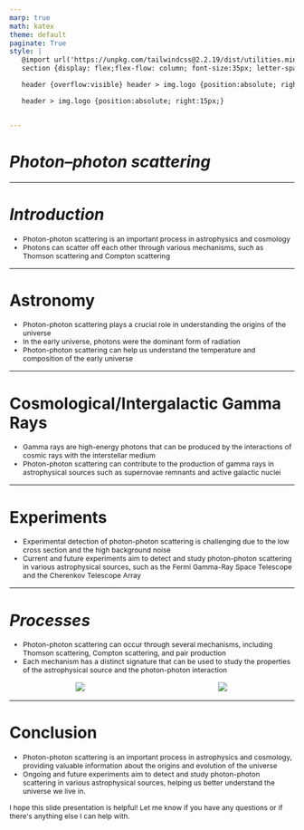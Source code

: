 ```yaml
---
marp: true
math: katex
theme: default
paginate: True
style: |
   @import url('https://unpkg.com/tailwindcss@2.2.19/dist/utilities.min.css');
   section {display: flex;flex-flow: column; font-size:35px; letter-spacing:1.4px;}

   header {overflow:visible} header > img.logo {position:absolute; right:15px;}

   header > img.logo {position:absolute; right:15px;}


---
```

<!-- backgroundImage: url('backgrounds/wwwatercolor (6).png') -->
<!-- _class: lead -->

 # _Photon–photon scattering_

---
<style scoped>p,li {font-size:0.92em}</style>

 # _Introduction_
- Photon-photon scattering is an important process in astrophysics and cosmology
- Photons can scatter off each other through various mechanisms, such as Thomson scattering and Compton scattering


---
<style scoped>p,li {font-size:0.88em}</style>

 # Astronomy

- Photon-photon scattering plays a crucial role in understanding the origins of the universe
- In the early universe, photons were the dominant form of radiation
- Photon-photon scattering can help us understand the temperature and composition of the early universe

---
<style scoped>p,li {font-size:0.92em}</style>

 # Cosmological/Intergalactic Gamma Rays

- Gamma rays are high-energy photons that can be produced by the interactions of cosmic rays with the interstellar medium
- Photon-photon scattering can contribute to the production of gamma rays in astrophysical sources such as supernovae remnants and active galactic nuclei

---
<style scoped>p,li {font-size:0.92em}</style>

 # **Experiments**

- Experimental detection of photon-photon scattering is challenging due to the low cross section and the high background noise
- Current and future experiments aim to detect and study photon-photon scattering in various astrophysical sources, such as the Fermi Gamma-Ray Space Telescope and the Cherenkov Telescope Array

---
<style scoped>p,li {font-size:0.84em}</style>

 # _Processes_
- Photon-photon scattering can occur through several mechanisms, including Thomson scattering, Compton scattering, and pair production
- Each mechanism has a distinct signature that can be used to study the properties of the astrophysical source and the photon-photon interaction
<div style="display: flex; flex: 1 1 auto; flex-flow: row; min-height: 0"><div style="display: flex; flex: 1 1 auto; justify-content: center;min-height:0;min-width:0; margin-bottom:0.1em;;margin-right:0.15em">
<img style='object-fit: contain; max-height:100%; max-width:100%; background-color: rgba(0,0,0,0);' src='https://upload.wikimedia.org/wikipedia/commons/thumb/d/d7/Fluctuation.jpg/220px-Fluctuation.jpg'/>
</div>
<div style="display: flex; flex: 1 1 auto; justify-content: center;min-height:0;min-width:0; margin-bottom:0.1em;;margin-right:0.15em">
<img style='object-fit: contain; max-height:100%; max-width:100%; background-color: rgba(0,0,0,0);' src='https://upload.wikimedia.org/wikipedia/commons/thumb/a/ab/Photons_interaction_for_fermion-antifermion_pair.svg/220px-Photons_interaction_for_fermion-antifermion_pair.svg.png'/>
</div>
</div>


---
<style scoped>p,li {font-size:0.88em}</style>

 # Conclusion
- Photon-photon scattering is an important process in astrophysics and cosmology, providing valuable information about the origins and evolution of the universe
- Ongoing and future experiments aim to detect and study photon-photon scattering in various astrophysical sources, helping us better understand the universe we live in.

I hope this slide presentation is helpful! Let me know if you have any questions or if there's anything else I can help with.
